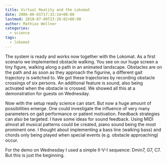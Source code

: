 ```yaml
---
title: Virtual Reality and the Lokomat
date: 2006-06-01T17:32:14+00:00
lastmod: 2018-07-09T23:20:02+00:00
author: Mathias Wellner
categories:
  - science
tags:
  - lokomat
---
```

The system is ready and works now together with the Lokomat. As a first scenario we implemented obstacle walking. You see on our huge screen a tiny figure, walking along a path in an animated landscape. Obstacles are on the path and as soon as they approach the figurine, a different gait trajectory is switched to. We got these trajectories by recording obstacle crossings of six persons. An additional feature is sound, also being activated when the obstacle is crossed. We showed all this at a demonstration for guests on Wednesday. 

Now with the setup ready science can start. But now a huge amount of possibilities emerge. One could investigate the influence of very many parameters on gait performance or patient motivation. Feedback strategies can also be targeted. I have some ideas for sound feedback. Using MIDI almost all musical patterns could be created, piano sound being the most prominent one. I thought about implementing a bass line (walking bass) and chords only being played when special events (e.g. obstacle approaching) occur. 

For the demo on Wednesday I used a simple II-V-I sequence: Dmin7, G7, C7. But this is just the beginning.